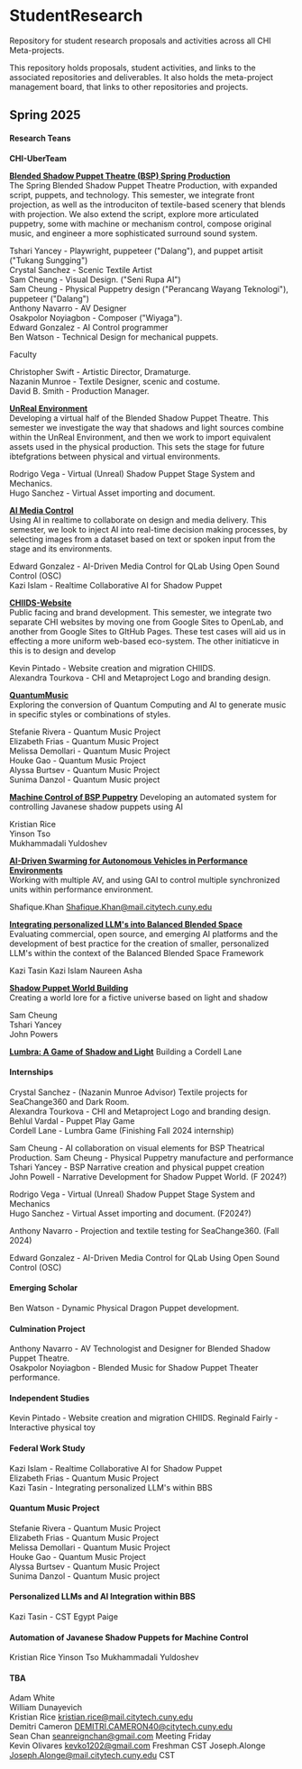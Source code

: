 # StudentResearch
Repository for student research proposals and activities across all CHI Meta-projects.

This repository holds proposals, student activities, and links to the associated repositories and deliverables.  It also holds the meta-project management board, that links to other repositories and projects.  

## Spring 2025  
#### Research Teans

**CHI-UberTeam**

[**Blended Shadow Puppet Theatre (BSP) Spring Production**](https://github.com/orgs/CHI-CityTech/teams/bsp-spring-production)  
The Spring Blended Shadow Puppet Theatre Production, with expanded script, puppets, and technology.  This semester, we integrate front projection, as well as the introduciton of textile-based scenery that blends with projection.  We also extend the script, explore more articulated puppetry, some with machine or mechanism control, compose original music, and engineer a more sophisticated surround sound system.   

Tshari Yancey -  Playwright, puppeteer ("Dalang"), and puppet artisit ("Tukang Sungging")  
Crystal Sanchez - Scenic Textile Artist  
Sam Cheung  -  Visual Design. ("Seni Rupa AI")  
Sam Cheung - Physical Puppetry design ("Perancang Wayang Teknologi"), puppeteer ("Dalang")  
Anthony Navarro - AV Designer   
Osakpolor Noyiagbon - Composer ("Wiyaga").  
Edward Gonzalez - AI Control programmer  
Ben Watson - Technical Design for mechanical puppets.  

Faculty 

Christopher Swift - Artistic Director, Dramaturge.    
Nazanin Munroe - Textile Designer, scenic and costume.      
David B. Smith - Production Manager.    

[**UnReal Environment**](https://github.com/orgs/CHI-CityTech/teams/unreal-environment)  
Developing a virtual half of the Blended Shadow Puppet Theatre.  This semester we investigate the way that shadows and light sources combine within the UnReal Environment, and then we work to import equivalent assets used in the physical production.  This sets the stage for future ibtefgrations between physical and virtual environments.  

Rodrigo Vega - Virtual (Unreal) Shadow Puppet Stage System and Mechanics.  
Hugo Sanchez - Virtual Asset importing and document.  

[**AI Media Control**](https://github.com/orgs/CHI-CityTech/teams/ai_media-control)  
Using AI in realtime to collaborate on design and media delivery.  This semester, we look to inject AI into real-time decision making processes, by selecting images from a dataset based on text or spoken input from the stage and its environments. 

Edward Gonzalez - AI-Driven Media Control for QLab Using Open Sound Control (OSC)  
Kazi Islam - Realtime Collaborative AI for Shadow Puppet

[**CHIIDS-Website**](https://github.com/orgs/CHI-CityTech/teams/chiids-website)  
Public facing and brand development.  This semester, we integrate two separate CHI websites by moving one from Google Sites to OpenLab, and another from Google Sites to GItHub Pages.  These test cases will aid us in effecting a more uniform web-based eco-system.  The other initiaticve in this is to design and develop

Kevin Pintado - Website creation and migration CHIIDS.  
Alexandra Tourkova - CHI and Metaproject Logo and branding design.  

[**QuantumMusic**](https://github.com/orgs/CHI-CityTech/teams/quantummusic)  
Exploring the conversion of Quantum Computing and AI to generate music in specific styles or combinations of styles.  

Stefanie Rivera  - Quantum Music Project  
Elizabeth Frias - Quantum Music Project  
Melissa Demollari - Quantum Music Project  
Houke Gao  - Quantum Music Project  
Alyssa Burtsev - Quantum Music Project  
Sunima Danzol - Quantum Music project  

[**Machine Control of BSP Puppetry**](#)
Developing an automated system for controlling Javanese shadow puppets using AI  

Kristian Rice  
Yinson Tso  
Mukhammadali Yuldoshev  

[**AI-Driven Swarming for Autonomous Vehicles in Performance Environments**](#)  
Working with multiple AV, and using GAI to control multiple synchronized units within performance environment.  

Shafique.Khan <Shafique.Khan@mail.citytech.cuny.edu>  

[**Integrating personalized LLM's into Balanced Blended Space**](#)  
Evaluating commercial, open source, and emerging AI platforms and the development of best practice for the creation of smaller, personalized LLM's within the context of the Balanced Blended Space Framework  

Kazi Tasin 
Kazi Islam 
Naureen Asha 



[**Shadow Puppet World Building**](#)  
Creating a world lore for a fictive universe based on light and shadow  

Sam Cheung  
Tshari Yancey  
John Powers  


[**Lumbra: A Game of Shadow and Light**](#)
Building a 
Cordell Lane  

#### Internships

Crystal Sanchez - (Nazanin Munroe Advisor)  Textile projects for SeaChange360 and Dark Room.  
Alexandra Tourkova - CHI and Metaproject Logo and branding design.  
Behlul Vardal - Puppet Play Game  
Cordell Lane -  Lumbra Game (Finishing Fall 2024 internship)

Sam Cheung  -  AI collaboration on visual elements for BSP Theatrical Production.
Sam Cheung - Physical Puppetry manufacture and performance
Tshari Yancey -  BSP Narrative creation and physical puppet creation  
John Powell - Narrative Development  for Shadow Puppet World. (F 2024?)  

Rodrigo Vega - Virtual (Unreal) Shadow Puppet Stage System and Mechanics  
Hugo Sanchez - Virtual Asset importing and document.  (F2024?)

Anthony Navarro - Projection and textile testing for SeaChange360.  (Fall 2024)  

Edward Gonzalez - AI-Driven Media Control for QLab Using Open Sound Control (OSC)   


#### Emerging Scholar

Ben Watson - Dynamic Physical Dragon Puppet development.

#### Culmination Project

Anthony Navarro - AV Technologist and Designer for Blended Shadow Puppet Theatre.  
Osakpolor Noyiagbon - Blended Music for Shadow Puppet Theater performance.

#### Independent Studies

Kevin Pintado - Website creation and migration CHIIDS. 
Reginald Fairly - Interactive physical toy

#### Federal Work Study

Kazi Islam - Realtime Collaborative AI for Shadow Puppet  
Elizabeth Frias - Quantum Music Project  
Kazi Tasin - Integrating personalized LLM's within BBS 

#### Quantum Music Project
Stefanie Rivera  - Quantum Music Project  
Elizabeth Frias - Quantum Music Project  
Melissa Demollari - Quantum Music Project  
Houke Gao  - Quantum Music Project  
Alyssa Burtsev - Quantum Music Project  
Sunima Danzol - Quantum Music project  

#### Personalized LLMs and AI Integration within BBS 
Kazi Tasin - CST
Egypt Paige  

#### Automation of Javanese Shadow Puppets for Machine Control
Kristian Rice 
Yinson Tso
Mukhammadali Yuldoshev 

#### TBA
Adam White  
William Dunayevich  
Kristian Rice kristian.rice@mail.citytech.cuny.edu   
Demitri Cameron <DEMITRI.CAMERON40@citytech.cuny.edu>  
Sean Chan <seanreignchan@gmail.com>  Meeting Friday  
Kevin Olivares <kevko1202@gmail.com>  Freshman CST
Joseph.Alonge <Joseph.Alonge@mail.citytech.cuny.edu> CST
